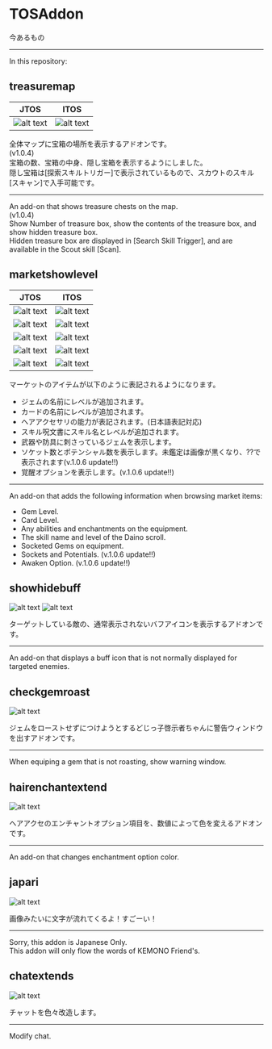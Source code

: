 # TOSAddon

今あるもの

----

In this repository:

treasuremap
--
|JTOS|ITOS|
|---|---|
|![alt text](http://i.imgur.com/eA7BzT6.jpg "JP Screenshot")|![alt text](http://i.imgur.com/yJGJ0Eo.jpg "en Screenshot")|

全体マップに宝箱の場所を表示するアドオンです。  
(v1.0.4)  
宝箱の数、宝箱の中身、隠し宝箱を表示するようにしました。  
隠し宝箱は[探索スキルトリガー]で表示されているもので、スカウトのスキル[スキャン]で入手可能です。  

----

An add-on that shows treasure chests on the map.  
(v1.0.4)  
Show Number of treasure box, show the contents of the treasure box, and show hidden treasure box.  
Hidden treasure box are displayed in [Search Skill Trigger], and are available in the Scout skill [Scan].  

marketshowlevel
--

|JTOS|ITOS|
|---|---|
|![alt text](http://i.imgur.com/e9UWoYR.png "Jem JP Screenshot")|![alt text](http://i.imgur.com/TzPXeMR.png "Jem Screenshot")|
|![alt text](http://i.imgur.com/Wmxu1hp.png "Card JP Screenshot")|![alt text](http://i.imgur.com/IAFE2P3.png "Card Screenshot")|
|![alt text](http://i.imgur.com/dpXZhip.png "Spell JP Screenshot")|![alt text](http://i.imgur.com/PZEQ8zh.png "Spell Screenshot")|
|![alt text](http://i.imgur.com/r96ynTn.png "Hair JP Screenshot")|![alt text](http://i.imgur.com/lYoO7FZ.png "Hair Screenshot")|
|![alt text](http://i.imgur.com/Ssndgeh.png "Equip JP Screenshott")|![alt text](http://i.imgur.com/smvggny.png "Equip Screenshot")|


マーケットのアイテムが以下のように表記されるようになります。  
* ジェムの名前にレベルが追加されます。
* カードの名前にレベルが追加されます。
* ヘアアクセサリの能力が表記されます。(日本語表記対応)
* スキル呪文書にスキル名とレベルが追加されます。
* 武器や防具に刺さっているジェムを表示します。
* ソケット数とポテンシャル数を表示します。未鑑定は画像が黒くなり、??で表示されます(v.1.0.6 update!!)
* 覚醒オプションを表示します。(v.1.0.6 update!!)

----

An add-on that adds the following information when browsing market items:

* Gem Level.
* Card Level.
* Any abilities and enchantments on the equipment.
* The skill name and level of the Daino scroll.
* Socketed Gems on equipment.
* Sockets and Potentials. (v.1.0.6 update!!)
* Awaken Option. (v.1.0.6 update!!)

showhidebuff
--
![alt text](http://i.imgur.com/xYBxip1.png "buf1")
![alt text](http://i.imgur.com/BOJIWsL.png "buf2")

ターゲットしている敵の、通常表示されないバフアイコンを表示するアドオンです。  

----

An add-on that displays a buff icon that is not normally displayed for targeted enemies.

checkgemroast
--
![alt text](http://i.imgur.com/KIkA8cF.png "jp Screenshot")

ジェムをローストせずにつけようとするどじっ子啓示者ちゃんに警告ウィンドウを出すアドオンです。  

----

When equiping a gem that is not roasting, show warning window.


hairenchantextend
--
![alt text](http://i.imgur.com/wPZyRQp.png "jp Screenshot")

ヘアアクセのエンチャントオプション項目を、数値によって色を変えるアドオンです。  

----

An add-on that changes enchantment option color.  


japari
--
![alt text](http://i.imgur.com/mfwfTfd.jpg "jp Screenshot")

画像みたいに文字が流れてくるよ！すごーい！  

----

Sorry, this addon is Japanese Only.  
This addon will only flow the words of KEMONO Friend's.  


chatextends
--
![alt text](http://i.imgur.com/wncq1pU.jpg "jp Screenshot")

チャットを色々改造します。  

----

Modify chat.  

